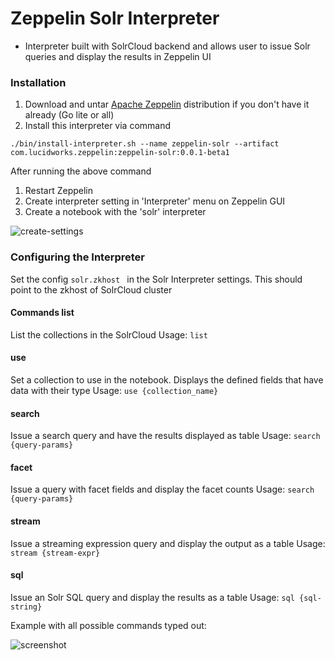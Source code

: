 # Zeppelin Solr Interpreter

* Interpreter built with SolrCloud backend and allows user to issue Solr queries and display the results in Zeppelin UI

### Installation
1. Download and untar [Apache Zeppelin](https://zeppelin.apache.org/download.html) distribution if you don't have it already (Go lite or all)
2. Install this interpreter via command

```apple js
./bin/install-interpreter.sh --name zeppelin-solr --artifact com.lucidworks.zeppelin:zeppelin-solr:0.0.1-beta1
```

After running the above command

1. Restart Zeppelin
2. Create interpreter setting in 'Interpreter' menu on Zeppelin GUI
3. Create a notebook with the 'solr' interpreter

![create-settings](https://raw.githubusercontent.com/lucidworks/zeppelin-solr/master/images/create-interp-setting.png)

### Configuring the Interpreter
Set the config `solr.zkhost ` in the Solr Interpreter settings. This should point to the zkhost of SolrCloud cluster

#### Commands list
List the collections in the SolrCloud
Usage: `list`

#### use
Set a collection to use in the notebook. Displays the defined fields that have data with their type
Usage: `use {collection_name}`

#### search
Issue a search query and have the results displayed as table
Usage: `search {query-params}`

#### facet
Issue a query with facet fields and display the facet counts
Usage: `search {query-params}`

#### stream
Issue a streaming expression query and display the output as a table
Usage: `stream {stream-expr}`

#### sql
Issue an Solr SQL query and display the results as a table
Usage: `sql {sql-string}`

Example with all possible commands typed out:

![screenshot](http://i.imgur.com/DmNIj3T.png)
